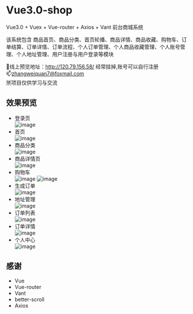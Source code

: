 # Vue3.0-shop
Vue3.0 + Vuex + Vue-router + Axios + Vant 前台商城系统 <br>

该系统包含 商品首页、商品分类、首页轮播、商品详情、商品收藏、购物车、订单结算、订单详情、订单流程、个人订单管理、个人商品收藏管理、个人账号管理、个人地址管理、用户注册与用户登录等模块

👀线上预览地址：http://120.79.156.58/   经常挂掉,账号可以自行注册 <br/>
📫zhangweiquan7@foxmail.com <br/>
🈲项目仅供学习与交流

##  效果预览

- 登录页 <br/>
  ![image](https://github.com/luckyjoke/ReadmeImg/blob/master/vue3.0-shop/%E7%99%BB%E5%BD%95%E7%95%8C%E9%9D%A2.PNG?raw=true) 
- 首页 <br/>
  ![image](https://github.com/luckyjoke/ReadmeImg/blob/master/vue3.0-shop/%E9%A6%96%E9%A1%B5.PNG?raw=true) 
- 商品分类 <br/>
  ![image](https://github.com/luckyjoke/ReadmeImg/blob/master/vue3.0-shop/%E5%88%86%E7%B1%BB.PNG?raw=true)
- 商品详情页 <br/>
  ![image](https://github.com/luckyjoke/ReadmeImg/blob/master/vue3.0-shop/%E5%95%86%E5%93%81%E8%AF%A6%E6%83%85.PNG?raw=true)
- 购物车 <br/>
  ![image](https://github.com/luckyjoke/ReadmeImg/blob/master/vue3.0-shop/%E8%B4%AD%E7%89%A9%E8%BD%A6%E7%A9%BA.PNG?raw=true)
  ![image](https://github.com/luckyjoke/ReadmeImg/blob/master/vue3.0-shop/%E8%B4%AD%E7%89%A9%E8%BD%A6%E6%9C%89.PNG?raw=true)  
- 生成订单 <br/>
  ![image](https://github.com/luckyjoke/ReadmeImg/blob/master/vue3.0-shop/%E7%94%9F%E6%88%90%E8%AE%A2%E5%8D%95.PNG?raw=true)
- 地址管理 <br/>
  ![image](https://github.com/luckyjoke/ReadmeImg/blob/master/vue3.0-shop/%E5%9C%B0%E5%9D%80%E7%AE%A1%E7%90%86.PNG?raw=true)
- 订单列表 <br/>
  ![image](https://github.com/luckyjoke/ReadmeImg/blob/master/vue3.0-shop/%E8%AE%A2%E5%8D%95%E5%88%97%E8%A1%A8.PNG?raw=true)
- 订单详情 <br/>
  ![image](https://github.com/luckyjoke/ReadmeImg/blob/master/vue3.0-shop/%E8%AE%A2%E5%8D%95%E8%AF%A6%E6%83%85.PNG?raw=true)
- 个人中心 <br/>
  ![image](https://github.com/luckyjoke/ReadmeImg/blob/master/vue3.0-shop/%E4%B8%AA%E4%BA%BA%E4%B8%AD%E5%BF%83.PNG?raw=true)

## 感谢
- Vue
- Vue-router
- Vant
- better-scroll
- Axios

